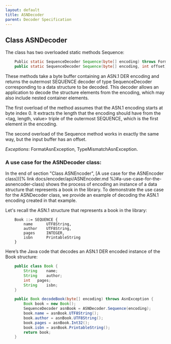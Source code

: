 ```yaml
---
layout: default
title: ASNDecoder
parent: Decoder Specification
---
```


## Class ASNDecoder

The class has two overloaded static methods <span class="method">Sequence</span>:
```java
    Public static SequenceDecoder Sequence(byte[] encoding) throws FormatAsnException
    public static SequenceDecoder Sequence(byte[] encoding, int offset) throws FormatAsnException
```
These methods take a byte buffer containing an ASN.1 DER encoding and returns the outermost SEQUENCE decoder of type <span class="datatype">SequenceDecoder</span> corresponding to a data structure to be decoded. This decoder allows an application to decode the structure elements from the encoding, which may also include nested container elements.  

The first overload of the method assumes that the ASN.1 encoding starts at byte index 0. It extracts the length that the encoding should have from the <tag, length, value> triple of the outermost SEQUENCE, which is the first element in the encoding.  

The second overload of the <span class="method">Sequence</span> method works in exactly the same way, but the input buffer has an offset.  

*Exceptions*: <span class="exception">FormatAsnException</span>, <span class="exception">TypeMismatchAsnException</span>.

### <span class="subsection">A use case for the ASNDecoder class:</span>

In the end of section "Class ASNEncoder", [A use case for the ASNEncoder class]({% link docs/encoder/api/ASNEncoder.md %}#a-use-case-for-the-asnencoder-class) shows the process of encoding an instance of a data structure that represents a book in the library. To demonstrate the use case for the ASNDecoder class, we provide an example of decoding the ASN.1 encoding created in that example.  

Let's recall the ASN.1 structure that represents a book in the library:
```
    Book ::= SEQUENCE {
        name	  UTF8String,
        author	  UTF8String,
        pages	  INTEGER,
        isbn	  PrintableString
    }
```
Here’s the Java code that decodes an ASN.1 DER encoded instance of the Book structure:
```java
    public class Book {
        String	  name;
        String	  author;
        int	  pages;
        String	  isbn;
    }

    public Book decodeBook(byte[] encoding) throws AsnException {
        Book book = new Book();
        SequenceDecoder asnBook = ASNDecoder.Sequence(encoding);
        book.name = asnBook.UTF8String();
        book.author = asnBook.UTF8String();
        book.pages = asnBook.Int32();
        book.isbn = asnBook.PrintableString();		
        return book;
    }	
```